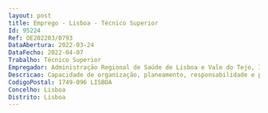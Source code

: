 ```yaml
--- 
layout: post
title: Emprego - Lisboa - Técnico Superior
Id: 95224
Ref: OE202203/0793
DataAbertura: 2022-03-24
DataFecho: 2022-04-07
Trabalho: Técnico Superior
Empregador: Administração Regional de Saúde de Lisboa e Vale do Tejo, I.P.
Descricao: Capacidade de organização, planeamento, responsabilidade e proatividade. Experiência no acompanhamento, monitorização, definição e análise de indicadores de avaliação. Experiência na área de projetos comunitários. Capacidade para identificar, interpretar e avaliar diferentes tipos de dados. Facilidade no trabalho em equipa. Orientação para o cumprimento de níveis de serviço e cumprimento de compromissos de volume de atividade e prazos de conclusão. Bons conhecimentos em MS Office (Outlook, Word, Excel Power BI, Bases de Dados). Facilidade de aprendizagem na utilização de sistemas de informação.
CodigoPostal: 1749-096 LISBOA
Concelho: Lisboa
Distrito: Lisboa
--- 
```

